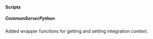 
#### Scripts
##### CommonServerPython
  Added wrapper functions for getting and setting integration context.
